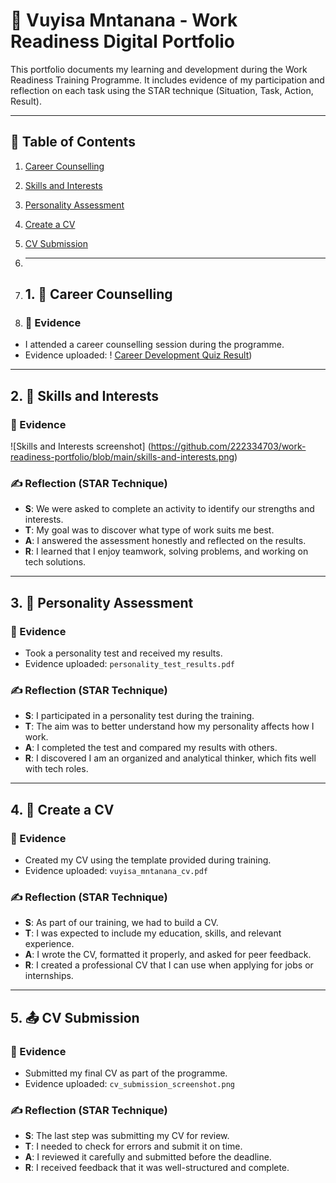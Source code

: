 # 💼 Vuyisa Mntanana - Work Readiness Digital Portfolio

This portfolio documents my learning and development during the Work Readiness Training Programme. It includes evidence of my participation and reflection on each task using the STAR technique (Situation, Task, Action, Result).

---

## 📌 Table of Contents
1. [Career Counselling](#1-career-counselling)
2. [Skills and Interests](#2-skills-and-interests)
3. [Personality Assessment](#3-personality-assessment)
4. [Create a CV](#4-create-a-cv)
5. [CV Submission](#5-cv-submission)

6. ---

7. ## 1. 🎯 Career Counselling

8. ### 📄 Evidence
- I attended a career counselling session during the programme.
- Evidence uploaded:
! [Career Development Quiz Result](https://github.com/222334703/work-readiness-portfolio/blob/main/career-counselling--result.png.png))

---

## 2. 🧠 Skills and Interests

### 📄 Evidence
![Skills and Interests screenshot] (https://github.com/222334703/work-readiness-portfolio/blob/main/skills-and-interests.png)

### ✍️ Reflection (STAR Technique)
- **S**: We were asked to complete an activity to identify our strengths and interests.
- **T**: My goal was to discover what type of work suits me best.
- **A**: I answered the assessment honestly and reflected on the results.
- **R**: I learned that I enjoy teamwork, solving problems, and working on tech solutions.

---

## 3. 🧬 Personality Assessment

### 📄 Evidence
- Took a personality test and received my results.
- Evidence uploaded: `personality_test_results.pdf`

### ✍️ Reflection (STAR Technique)
- **S**: I participated in a personality test during the training.
- **T**: The aim was to better understand how my personality affects how I work.
- **A**: I completed the test and compared my results with others.
- **R**: I discovered I am an organized and analytical thinker, which fits well with tech roles.

---

## 4. 📝 Create a CV

### 📄 Evidence
- Created my CV using the template provided during training.
- Evidence uploaded: `vuyisa_mntanana_cv.pdf`

### ✍️ Reflection (STAR Technique)
- **S**: As part of our training, we had to build a CV.
- **T**: I was expected to include my education, skills, and relevant experience.
- **A**: I wrote the CV, formatted it properly, and asked for peer feedback.
- **R**: I created a professional CV that I can use when applying for jobs or internships.

---

## 5. 📤 CV Submission

### 📄 Evidence
- Submitted my final CV as part of the programme.
- Evidence uploaded: `cv_submission_screenshot.png`

### ✍️ Reflection (STAR Technique)
- **S**: The last step was submitting my CV for review.
- **T**: I needed to check for errors and submit it on time.
- **A**: I reviewed it carefully and submitted before the deadline.
- **R**: I received feedback that it was well-structured and complete.
